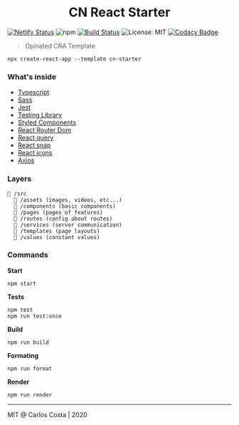 <h1 align="center">
  CN React Starter
</h1>

[![Netlify Status](https://api.netlify.com/api/v1/badges/b97aac0b-9dd8-4558-bee5-85cce77e87e4/deploy-status)](https://app.netlify.com/sites/cn-react-starter/deploys)
![npm](https://img.shields.io/npm/v/cra-template-cn-starter?color=green)
[![Build Status](https://travis-ci.com/C4co/cn-react-starter.svg?branch=master)](https://travis-ci.com/C4co/cn-react-starter)
![License: MIT](https://img.shields.io/badge/License-MIT-blue.svg)
[![Codacy Badge](https://app.codacy.com/project/badge/Grade/50cdee8e55c14c6a98ea5f4f7a3f9003)](https://www.codacy.com/gh/C4co/cn-react-starter/dashboard?utm_source=github.com&amp;utm_medium=referral&amp;utm_content=C4co/cn-react-starter&amp;utm_campaign=Badge_Grade)

> Opinated CRA Template

```
npx create-react-app --template cn-starter
```

### What's inside
- [Typescript](https://www.typescriptlang.org/)
- [Sass](https://sass-lang.com/)
- [Jest](https://jestjs.io/)
- [Testing Library](https://testing-library.com/)
- [Styled Components](https://styled-components.com/)
- [React Router Dom](https://reactrouter.com/web/guides/quick-start)
- [React query](https://react-query.tanstack.com/)
- [React snap](https://github.com/stereobooster/react-snap)
- [React icons](https://react-icons.github.io/react-icons/)
- [Axios](https://github.com/axios/axios)

### Layers

```
📁 /src
  📁 /assets (images, videos, etc...)
  📁 /components (basic components)
  📁 /pages (pages of features)
  📁 /routes (config about routes)
  📁 /services (server communication)
  📁 /templates (page layouts)
  📁 /values (constant values)
```

### Commands

**Start**
```
npm start
```

**Tests**
```
npm test
npm run test:once
```

**Build**
```
npm run build
```

**Formating**
```
npm run format
```

**Render**
```
npm run render
```
---

MIT @ Carlos Costa | 2020
